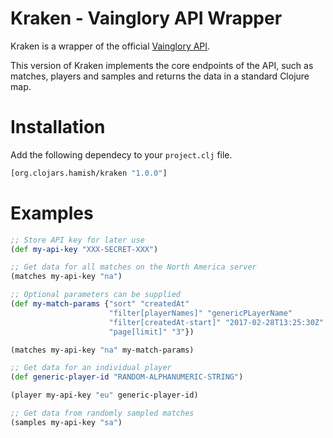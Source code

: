 # Kraken - Vainglory API Wrapper

Kraken is a wrapper of the official [Vainglory API](https://developer.vainglorygame.com/).

This version of Kraken implements the core endpoints of the API, such as matches, players and samples and returns the data in a standard Clojure map.

# Installation

Add the following dependecy to your `project.clj` file.

```clojure
[org.clojars.hamish/kraken "1.0.0"]
```

# Examples

```clojure
;; Store API key for later use
(def my-api-key "XXX-SECRET-XXX")

;; Get data for all matches on the North America server
(matches my-api-key "na")

;; Optional parameters can be supplied
(def my-match-params {"sort" "createdAt"
                      "filter[playerNames]" "genericPLayerName"
                      "filter[createdAt-start]" "2017-02-28T13:25:30Z"
                      "page[limit]" "3"})

(matches my-api-key "na" my-match-params)

;; Get data for an individual player
(def generic-player-id "RANDOM-ALPHANUMERIC-STRING")

(player my-api-key "eu" generic-player-id)

;; Get data from randomly sampled matches
(samples my-api-key "sa")
```
